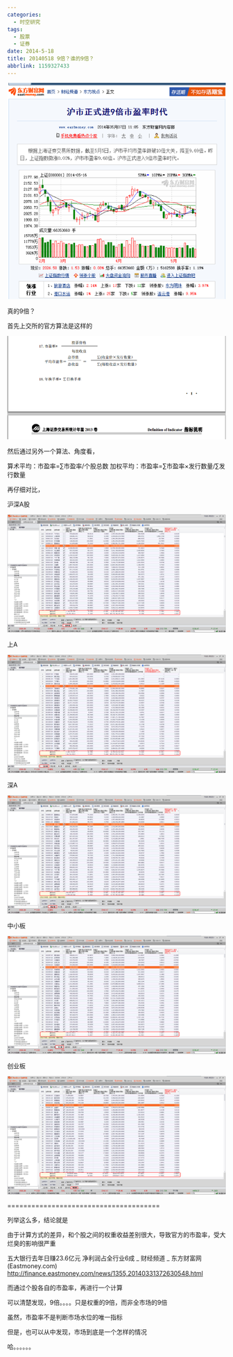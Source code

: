 ```yaml
---
categories:
  - 时空研究
tags:
  - 股票
  - 证券
date: 2014-5-18
title: 20140518 9倍？谁的9倍？
abbrlink: 1159327433
---
```

![20140518-0](/images/20140518-0.gif)

真的9倍？

首先上交所的官方算法是这样的

![20140518-1](/images/20140518-1.gif)


然后通过另外一个算法、角度看，

算术平均：市盈率=∑市盈率/个股总数
加权平均：市盈率=∑市盈率×发行数量/∑发行数量

再仔细对比，

沪深A股

![20140518-2](/images/20140518-2.gif)

上A

![20140518-3](/images/20140518-3.gif)

深A

![20140518-4](/images/20140518-4.gif)

中小板

![20140518-5](/images/20140518-5.gif)

创业板

![20140518-6](/images/20140518-6.gif)

======================================

列举这么多，结论就是

由于计算方式的差异，和个股之间的权重收益差别很大，导致官方的市盈率，受大烂臭的影响很严重

五大银行去年日赚23.6亿元 净利润占全行业6成 _ 财经频道 _ 东方财富网(Eastmoney.com)
http://finance.eastmoney.com/news/1355,20140331372630548.html

而通过个股各自的市盈率，再进行一个计算

可以清楚发现，9倍。。。。只是权重的9倍，而非全市场的9倍

虽然，市盈率不是判断市场水位的唯一指标

但是，也可以从中发现，市场到底是一个怎样的情况

哈。。。。。。